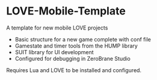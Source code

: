 # LOVE-Mobile-Template
A template for new mobile LOVE projects

* Basic structure for a new game complete with conf file 
* Gamestate and timer tools from the HUMP library
* SUIT library for UI development
* Configured for debugging in ZeroBrane Studio

Requires Lua and LOVE to be installed and configured.

